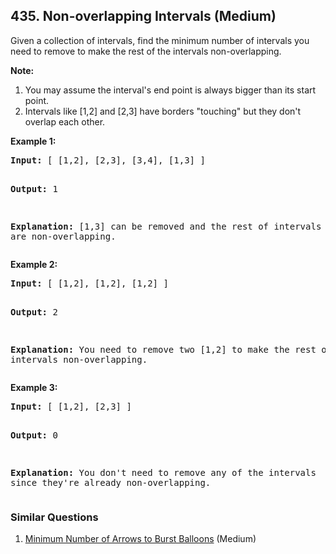 ## 435. Non-overlapping Intervals (Medium)

<p>
Given a collection of intervals, find the minimum number of intervals you need to remove to make the rest of the intervals non-overlapping.
</p>

<p><b>Note:</b><br />
<ol>
<li>You may assume the interval's end point is always bigger than its start point.</li>
<li>Intervals like [1,2] and [2,3] have borders "touching" but they don't overlap each other.</li>
</ol>
</p>

<p><b>Example 1:</b><br />
<pre>
<b>Input:</b> [ [1,2], [2,3], [3,4], [1,3] ]

<b>Output:</b> 1

<b>Explanation:</b> [1,3] can be removed and the rest of intervals are non-overlapping.
</pre>
</p>

<p><b>Example 2:</b><br />
<pre>
<b>Input:</b> [ [1,2], [1,2], [1,2] ]

<b>Output:</b> 2

<b>Explanation:</b> You need to remove two [1,2] to make the rest of intervals non-overlapping.
</pre>
</p>

<p><b>Example 3:</b><br />
<pre>
<b>Input:</b> [ [1,2], [2,3] ]

<b>Output:</b> 0

<b>Explanation:</b> You don't need to remove any of the intervals since they're already non-overlapping.
</pre>
</p>

### Similar Questions
  1. [Minimum Number of Arrows to Burst Balloons](https://github.com/openset/leetcode/tree/master/solution/minimum-number-of-arrows-to-burst-balloons) (Medium)
